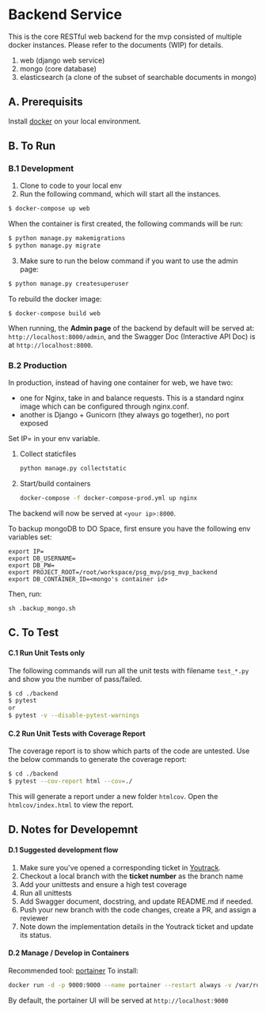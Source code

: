 # Backend Service
This is the core RESTful web backend for the mvp consisted of multiple docker instances.
Please refer to the documents (WIP) for details.

1. web (django web service)
2. mongo (core database)
3. elasticsearch (a clone of the subset of searchable documents in mongo)




## A. Prerequisits
Install [docker](https://docs.docker.com/) on your local environment. 

## B. To Run
### B.1 Development
1. Clone to code to your local env
2. Run the following command, which will start all the instances.
```sh
$ docker-compose up web
```

When the container is first created, the following commands will be run:
```sh
$ python manage.py makemigrations
$ python manage.py migrate
```

3. Make sure to run the below command if you want to use the admin page:
```sh
$ python manage.py createsuperuser
```

To rebuild the docker image:
```
$ docker-compose build web
```

When running, the **Admin page** of the backend by default will be served at: `http://localhost:8000/admin`, and the Swagger Doc (Interactive API Doc) is at `http://localhost:8000`.

### B.2 Production
In production, instead of having one container for web, we have two:
- one for Nginx, take in and balance requests. This is a standard nginx image which can be configured through nginx.conf.
- another is Django + Gunicorn (they always go together), no port exposed

Set IP=<your external IP> in your env variable.

1. Collect staticfiles
    ```bash
    python manage.py collectstatic
    ```
2. Start/build containers
    ```bash
    docker-compose -f docker-compose-prod.yml up nginx
    ```
    
The backend will now be served at `<your ip>:8000`.

To backup mongoDB to DO Space, first ensure you have the following env variables set:
```
export IP=
export DB_USERNAME=
export DB_PW=
export PROJECT_ROOT=/root/workspace/psg_mvp/psg_mvp_backend
export DB_CONTAINER_ID=<mongo's container id>
```
Then, run:
```
sh .backup_mongo.sh
```

## C. To Test
#### C.1 Run Unit Tests only
The following commands will run all the unit tests with filename `test_*.py` and show you the number of pass/failed.
```sh
$ cd ./backend
$ pytest
or
$ pytest -v --disable-pytest-warnings
```
#### C.2 Run Unit Tests with Coverage Report
The coverage report is to show which parts of the code are untested.
Use the below commands to generate the coverage report:
```sh
$ cd ./backend
$ pytest --cov-report html --cov=./
```
This will generate a report under a new folder `htmlcov`.
Open the `htmlcov/index.html` to view the report.


## D. Notes for Developemnt
#### D.1 Suggested development flow
1. Make sure you've opened a corresponding ticket in [Youtrack](https://plastic-surgery-mvp.myjetbrains.com/youtrack/dashboard?id=eeadcb37-ab59-4eb1-9ddc-903e398e712a).
2. Checkout a local branch with the **ticket number** as the branch name
3. Add your unittests and ensure a high test coverage 
4. Run all unittests
5. Add Swagger document, docstring, and update README.md if needed. 
6. Push your new branch with the code changes, create a PR, and assign a reviewer
7. Note down the implementation details in the Youtrack ticket and update its status. 
#### D.2 Manage / Develop in Containers
Recommended tool: [portainer](https://github.com/portainer/portainer)
To install:
```sh
docker run -d -p 9000:9000 --name portainer --restart always -v /var/run/docker.sock:/var/run/docker.sock -v portainer_data:/data portainer/portainer -H unix:///var/run/docker.sock
```
By default, the portainer UI will be served at `http://localhost:9000`

